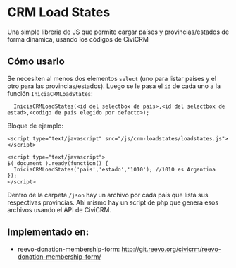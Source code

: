 # CRM Load States

Una simple libreria de JS que permite cargar países y provincias/estados de forma dinámica, usando los códigos de CiviCRM

## Cómo usarlo

Se necesiten al menos dos elementos ```select``` (uno para listar países y el otro para las provincias/estados). Luego se le pasa el ```id``` de cada uno a la función ```IniciaCRMLoadStates```:

```
  IniciaCRMLoadStates(<id del selectbox de pais>,<id del selectbox de estad>,<codigo de pais elegido por defecto>);
```

Bloque de ejemplo:

```
<script type="text/javascript" src="/js/crm-loadstates/loadstates.js"></script>

<script type="text/javascript">
$( document ).ready(function() {
  IniciaCRMLoadStates('pais','estado','1010'); //1010 es Argentina
});
</script>
```

Dentro de la carpeta ```/json``` hay un archivo por cada país que lista sus respectivas provincias. Ahi mismo hay un script de php que genera esos archivos usando el API de CiviCRM.

## Implementado en:

* reevo-donation-membership-form: http://git.reevo.org/civicrm/reevo-donation-membership-form/
